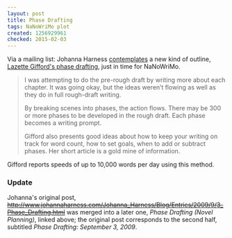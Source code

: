 ```yaml
---
layout: post
title: Phase Drafting
tags: NaNoWriMo plot
created: 1256929961
checked: 2015-02-03
---
```

Via a mailing list:  Johanna Harness [contemplates](http://www.johannaharness.com/2010/10/phase-drafting-novel-planning.html) a new kind of outline, [Lazette Gifford's phase drafting](http://www.fmwriters.com/Visionback/Issue%2015/phase.htm), just in time for NaNoWriMo.

> I was attempting to do the pre-rough draft by writing more about each chapter.  It was going okay, but the ideas weren’t flowing as well as they do in full rough-draft writing.
>
> By breaking scenes into phases, the action flows.  There may be 300 or more phases to be developed in the rough draft.  Each phase becomes a writing prompt.
>
> Gifford also presents good ideas about how to keep your writing on track for word count, how to set goals, when to add or subtract phases.  Her short article is a gold mine of information.

Gifford reports speeds of up to 10,000 words per day using this method.

### Update

Johanna's original post, ~~http://www.johannaharness.com/Johanna_Harness/Blog/Entries/2009/9/3_Phase_Drafting.html~~ was merged into a later one, *Phase Drafting (Novel Planning)*, linked above; the original post corresponds to the second half, subtitled *Phase Drafting:  September 3, 2009*.
